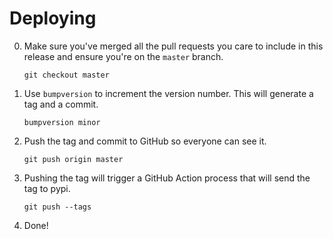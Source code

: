 Deploying
=========

0. Make sure you've merged all the pull requests you care to include in this release and ensure you're on the `master` branch.

    ```
    git checkout master
    ```

1. Use `bumpversion` to increment the version number. This will generate a tag and a commit.

    ```
    bumpversion minor
    ```

2. Push the tag and commit to GitHub so everyone can see it.

    ```
    git push origin master
    ```

3. Pushing the tag will trigger a GitHub Action process that will send the tag to pypi.

    ```
    git push --tags
    ```

4. Done!
